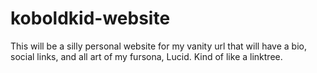 # koboldkid-website
This will be a silly personal website for my vanity url that will have a bio, social links, and all art of my fursona, Lucid. Kind of like a linktree.
